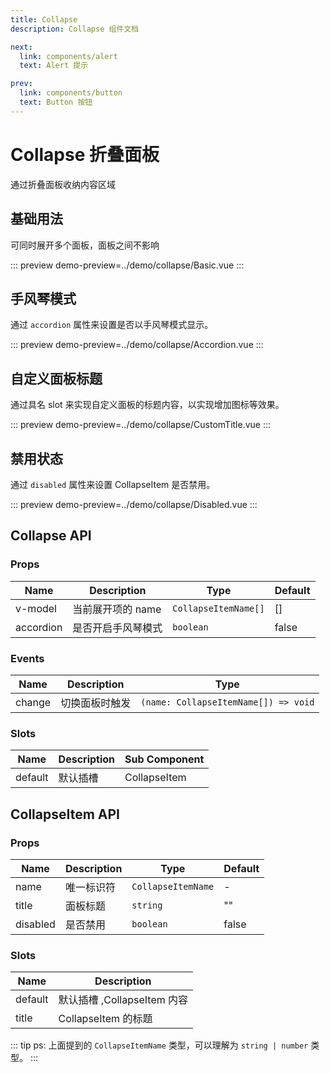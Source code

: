 ```yaml
---
title: Collapse
description: Collapse 组件文档

next:
  link: components/alert
  text: Alert 提示

prev:
  link: components/button
  text: Button 按钮
---
```


# Collapse 折叠面板

通过折叠面板收纳内容区域

## 基础用法

可同时展开多个面板，面板之间不影响

::: preview
demo-preview=../demo/collapse/Basic.vue
:::

## 手风琴模式

通过 `accordion` 属性来设置是否以手风琴模式显示。

::: preview
demo-preview=../demo/collapse/Accordion.vue
:::

## 自定义面板标题

通过具名 slot 来实现自定义面板的标题内容，以实现增加图标等效果。

::: preview
demo-preview=../demo/collapse/CustomTitle.vue
:::

## 禁用状态

通过 `disabled` 属性来设置 CollapseItem 是否禁用。

::: preview
demo-preview=../demo/collapse/Disabled.vue
:::

## Collapse API

### Props

| Name      | Description        | Type                 | Default |
| --------- | ------------------ | -------------------- | ------- |
| v-model   | 当前展开项的 name  | `CollapseItemName[]` | []      |
| accordion | 是否开启手风琴模式 | `boolean`            | false   |

### Events

| Name   | Description    | Type                                 |
| ------ | -------------- | ------------------------------------ |
| change | 切换面板时触发 | `(name: CollapseItemName[]) => void` |

### Slots

| Name    | Description | Sub Component |
| ------- | ----------- | ------------- |
| default | 默认插槽    | CollapseItem  |

## CollapseItem API

### Props

| Name     | Description | Type               | Default |
| -------- | ----------- | ------------------ | ------- |
| name     | 唯一标识符  | `CollapseItemName` | -       |
| title    | 面板标题    | `string`           | ""      |
| disabled | 是否禁用    | `boolean`          | false   |

### Slots

| Name    | Description                 |
| ------- | --------------------------- |
| default | 默认插槽 ,CollapseItem 内容 |
| title   | CollapseItem 的标题         |

::: tip
ps: 上面提到的 `CollapseItemName` 类型，可以理解为 `string | number` 类型。
:::